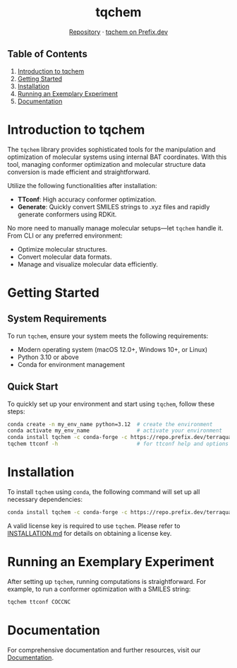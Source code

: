 <div align="center">
  <h1>tqchem</h1>
  <a href="https://github.com/terra-quantum-public/tqchem">Repository</a>
  &middot;
  <a href="https://prefix.dev/channels/terraquantumag/packages/tqchem">tqchem on Prefix.dev</a>
</div>

## Table of Contents

1. [Introduction to tqchem](#introduction-to-tqchem)
2. [Getting Started](#getting-started)
3. [Installation](#installation)
4. [Running an Exemplary Experiment](#running-an-exemplary-experiment)
5. [Documentation](#documentation)

# Introduction to tqchem

The `tqchem` library provides sophisticated tools for the manipulation and optimization of molecular systems using internal BAT coordinates. With this tool, managing conformer optimization and molecular structure data conversion is made efficient and straightforward.

Utilize the following functionalities after installation:

- **TTconf**: High accuracy conformer optimization.
- **Generate**: Quickly convert SMILES strings to .xyz files and rapidly generate conformers using RDKit.

No more need to manually manage molecular setups—let `tqchem` handle it. From CLI or any preferred environment:

- Optimize molecular structures.
- Convert molecular data formats.
- Manage and visualize molecular data efficiently.

# Getting Started

## System Requirements

To run `tqchem`, ensure your system meets the following requirements:

- Modern operating system (macOS 12.0+, Windows 10+, or Linux)
- Python 3.10 or above
- Conda for environment management

## Quick Start

To quickly set up your environment and start using `tqchem`, follow these steps:

```bash
conda create -n my_env_name python=3.12  # create the environment
conda activate my_env_name               # activate your environment
conda install tqchem -c conda-forge -c https://repo.prefix.dev/terraquantumag   # install tqchem
tqchem ttconf -h                         # for ttconf help and options
```

# Installation

To install `tqchem` using `conda`, the following command will set up all necessary dependencies:

```bash
conda install tqchem -c conda-forge -c https://repo.prefix.dev/terraquantumag
```

A valid license key is required to use `tqchem`.
Please refer to [INSTALLATION.md](./INSTALLATION.md) for details on obtaining a license key.

# Running an Exemplary Experiment

After setting up `tqchem`, running computations is straightforward. For example, to run a conformer optimization with a SMILES string:

```sh
tqchem ttconf COCCNC
```

# Documentation

For comprehensive documentation and further resources, visit our [Documentation](https://tqchem-docs.terraquantum.io).
